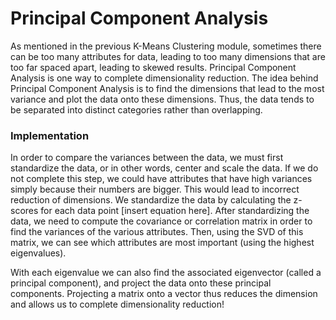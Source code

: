 # Principal Component Analysis
As mentioned in the previous K-Means Clustering module, sometimes there can be too many attributes for data, leading to too many dimensions that are too far spaced apart, leading to skewed results. Principal Component Analysis is one way to complete dimensionality reduction. The idea behind Principal Component Analysis is to find the dimensions that lead to the most variance and plot the data onto these dimensions. Thus, the data tends to be separated into distinct categories rather than overlapping. 

### Implementation
In order to compare the variances between the data, we must first standardize the data, or in other words, center and scale the data. If we do not complete this step, we could have attributes that have high variances simply because their numbers are bigger. This would lead to incorrect reduction of dimensions. We standardize the data by calculating the z-scores for each data point [insert equation here]. After standardizing the data, we need to compute the covariance or correlation matrix in order to find the variances of the various attributes. Then, using the SVD of this matrix, we can see which attributes are most important (using the highest eigenvalues). 

With each eigenvalue we can also find the associated eigenvector (called a principal component), and project the data onto these principal components. Projecting a matrix onto a vector thus reduces the dimension and allows us to complete dimensionality reduction!
